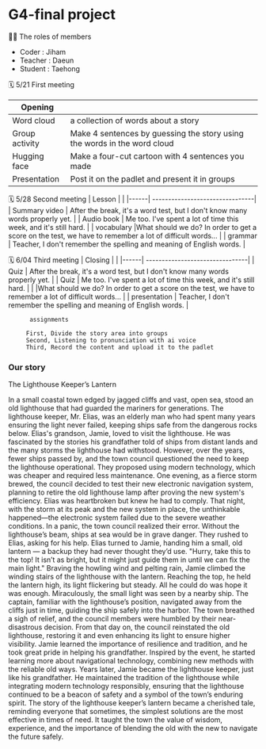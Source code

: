# G4-final project
🙌🏻 The roles of members

+ Coder : Jiham
+ Teacher : Daeun 
+ Student : Taehong

🗓 5/21 First meeting

| Opening |  |
|------| --------------------------------|
| Word cloud | a collection of words about a story |
| Group activity | Make 4 sentences by guessing the story using the words in the word cloud |
| Hugging face | Make a four-cut cartoon with 4 sentences you made |
| Presentation | Post it on the padlet and present it in groups |

🗓 5/28 Second meeting 
| Lesson |  |
|------| --------------------------------|
| Summary video | After the break, it's a word test, but I don't know many words properly yet. |
| Audio book | Me too. I've spent a lot of time this week, and it's still hard. |
| vocabulary |What should we do? In order to get a score on the test, we have to remember a lot of difficult words... |
| grammar | Teacher, I don't remember the spelling and meaning of English words. |

🗓 6/04 Third meeting
| Closing |  |
|------| --------------------------------|
| Quiz | After the break, it's a word test, but I don't know many words properly yet. |
| Quiz | Me too. I've spent a lot of time this week, and it's still hard. |
|  |What should we do? In order to get a score on the test, we have to remember a lot of difficult words... |
| presentation | Teacher, I don't remember the spelling and meaning of English words. |


          assignments
          
         First, Divide the story area into groups
         Second, Listening to pronunciation with ai voice
         Third, Record the content and upload it to the padlet
         
          
          

### Our story
The Lighthouse Keeper’s Lantern

In a small coastal town edged by jagged cliffs and vast, open sea, stood an old lighthouse that had guarded the mariners for generations. The lighthouse keeper, Mr. Elias, was an elderly man who had spent many years ensuring the light never failed, keeping ships safe from the dangerous rocks below.
Elias's grandson, Jamie, loved to visit the lighthouse. He was fascinated by the stories his grandfather told of ships from distant lands and the many storms the lighthouse had withstood. However, over the years, fewer ships passed by, and the town council questioned the need to keep the lighthouse operational. They proposed using modern technology, which was cheaper and required less maintenance.
One evening, as a fierce storm brewed, the council decided to test their new electronic navigation system, planning to retire the old lighthouse lamp after proving the new system's efficiency. Elias was heartbroken but knew he had to comply. That night, with the storm at its peak and the new system in place, the unthinkable happened—the electronic system failed due to the severe weather conditions.
In a panic, the town council realized their error. Without the lighthouse’s beam, ships at sea would be in grave danger. They rushed to Elias, asking for his help. Elias turned to Jamie, handing him a small, old lantern — a backup they had never thought they’d use. "Hurry, take this to the top! It isn’t as bright, but it might just guide them in until we can fix the main light."
Braving the howling wind and pelting rain, Jamie climbed the winding stairs of the lighthouse with the lantern. Reaching the top, he held the lantern high, its light flickering but steady. All he could do was hope it was enough.
Miraculously, the small light was seen by a nearby ship. The captain, familiar with the lighthouse’s position, navigated away from the cliffs just in time, guiding the ship safely into the harbor. The town breathed a sigh of relief, and the council members were humbled by their near-disastrous decision.
From that day on, the council reinstated the old lighthouse, restoring it and even enhancing its light to ensure higher visibility. Jamie learned the importance of resilience and tradition, and he took great pride in helping his grandfather. Inspired by the event, he started learning more about navigational technology, combining new methods with the reliable old ways.
Years later, Jamie became the lighthouse keeper, just like his grandfather. He maintained the tradition of the lighthouse while integrating modern technology responsibly, ensuring that the lighthouse continued to be a beacon of safety and a symbol of the town’s enduring spirit.
The story of the lighthouse keeper’s lantern became a cherished tale, reminding everyone that sometimes, the simplest solutions are the most effective in times of need. It taught the town the value of wisdom, experience, and the importance of blending the old with the new to navigate the future safely.
